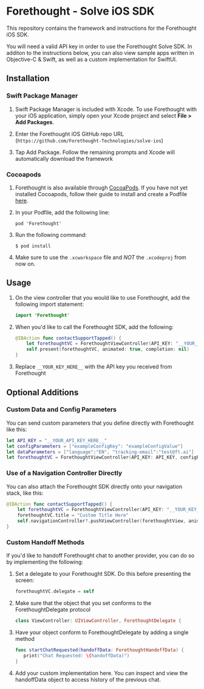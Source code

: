 # Forethought - Solve iOS SDK

This repository contains the framework and instructions for the Forethought iOS SDK.

You will need a valid API key in order to use the Forethought Solve SDK. In additon to the instructions below, you can also view sample apps written in Objective-C & Swift, as well as a custom implementation for SwiftUI.

## Installation

### Swift Package Manager

1. Swift Package Manager is included with Xcode. To use Forethought with your iOS application, simply open your Xcode project and select **File > Add Packages**.

1. Enter the Forethought iOS GitHub repo URL (`https://github.com/Forethought-Technologies/solve-ios`)

1. Tap Add Package. Follow the remaining prompts and Xcode will automatically download the framework

### Cocoapods

1. Forethought is also available through [CocoaPods](http://cocoapods.org). If you have not yet installed Cocoapods, follow their guide to install and create a Podfile [here](https://guides.cocoapods.org/using/getting-started.html).  

1. In your Podfile, add the following line:
   ```
   pod 'Forethought'
   ```
1. Run the following command:
   ```
   $ pod install
   ```
1. Make sure to use the `.xcworkspace` file and *NOT* the `.xcodeproj` from now on.
   
## Usage

1. On the view controller that you would like to use Forethought, add the following import statement:
   ```swift
   import 'Forethought'
   ```
1. When you'd like to call the Forethought SDK, add the following:
   ```swift
   @IBAction func contactSupportTapped() {
       let forethoughtVC = ForethoughtViewController(API_KEY: "__YOUR_KEY_HERE__")
       self.present(forethoughtVC, animated: true, completion: nil)
   }
   ```
1. Replace `__YOUR_KEY_HERE__` with the API key you received from Forethought

## Optional Additions

### Custom Data and Config Parameters

You can send custom parameters that you define directly with Forethought like this:
   ```swift
   let API_KEY = "__YOUR_API_KEY_HERE__"
   let configParameters = ["exampleConfigKey": "exampleConfigValue"]
   let dataParameters = ["language":"EN", "tracking-email":"test@ft.ai"]
   let forethoughtVC = ForethoughtViewController(API_KEY: API_KEY, configParameters: configParameters, dataParameters: dataParameters)
   ```

### Use of a Navigation Controller Directly

You can also attach the Forethought SDK directly onto your navigation stack, like this:
   ```swift
   @IBAction func contactSupportTapped() {
       let forethoughtVC = ForethoughtViewController(API_KEY: "__YOUR_KEY_HERE__")
       forethoughtVC.title = "Custom Title Here"
       self.navigationController?.pushViewController(forethoughtView, animated: false)
   }
   ```
 
### Custom Handoff Methods

If you'd like to handoff Forethought chat to another provider, you can do so by implementing the following:

1. Set a delegate to your Forethought SDK. Do this before presenting the screen:
   ```swift
   forethoughtVC.delegate = self
   ```
1. Make sure that the object that you set conforms to the ForethoughtDelegate protocol
   ```swift
   class ViewController: UIViewController, ForethoughtDelegate {
   ```
   
1. Have your object conform to ForethoughtDelegate by adding a single method
   ```swift
   func startChatRequested(handoffData: ForethoughtHandoffData) {
      print("Chat Requested: \(handoffData)")
   }
   ```
1. Add your custom implementation here. You can inspect and view the handoffData object to access history of the previous chat.
